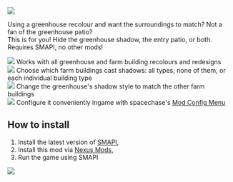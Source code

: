![](https://i.imgur.com/RcRe1HB.png)

Using a greenhouse recolour and want the surroundings to match? Not a fan of the greenhouse patio?  
This is for you! Hide the greenhouse shadow, the entry patio, or both.  
Requires SMAPI, no other mods!

![](https://i.imgur.com/4L3ICow.png) Works with all greenhouse and farm building recolours and redesigns  
![](https://i.imgur.com/5t36rlG.png) Choose which farm buildings cast shadows: all types, none of them, or each individual building type  
![](https://i.imgur.com/DQ8bpak.png) Change the greenhouse's shadow style to match the other farm buildings  
![](https://i.imgur.com/5t36rlG.png) Configure it conveniently ingame with spacechase's [Mod Config Menu](https://github.com/spacechase0/StardewValleyMods/tree/develop/GenericModConfigMenu)

## How to install

1. Install the latest version of [SMAPI](https://smapi.io/),
2. Install this mod via [Nexus Mods](https://www.nexusmods.com/stardewvalley/mods/4721),
3. Run the game using SMAPI

![](https://i.imgur.com/OIAvUHK.png)
